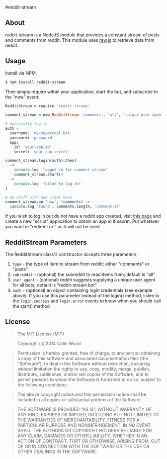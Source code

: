 #reddit-stream

## About

reddit-stream is a NodeJS module that provides a constant stream of posts and comments from reddit. This module uses [raw.js](https://bitbucket.org/Doctor_McKay/raw.js) to retrieve data from reddit.

## Usage

Install via NPM.

```bash
$ npm install reddit-stream
```

Then simply require within your application, start the bot, and subscribe to the "new" event:

```coffee
RedditStream = require 'reddit-stream'

comment_stream = new RedditStream 'comments', 'all', 'unique user agent for my-supercool-bot'

# optionally log in
auth =
  username: 'my-supercool-bot'
  password: 'password'
  app:
    id: 'your-app-id'
    secret: 'your-app-secret'

comment_stream.login(auth).then(
  ->
    console.log 'logged in for comment stream'
    comment_stream.start()
  ->
    console.log 'failed to log in!'
)

# do stuff with new items here
comment_stream.on 'new', (comments) ->
  console.log 'found', comments.length, 'comment(s)'
```
If you wish to log in but do not have a reddit app created, visit [this page](https://ssl.reddit.com/prefs/apps/) and create a new "script" application to obtain an app id & secret. Put whatever you want in "redirect uri" as it will not be used.

## RedditStream Parameters

The RedditStream class's constructor accepts three parameters:

1. `type` - the type of item to stream from reddit; either "comments" or "posts"
2. `subreddit` - (optional) the subreddit to read items from; default is "all"
3. `user_agent` - (optional) reddit suggests supplying a unique user agent for all bots; default is "reddit-stream bot"
4. `auth` - (optional) an object containing login credentials (see example above). If you use this parameter instead of the login() method, listen to the `login.success` and `login.error` events to know when you should call the start() method

## License

> The MIT License (MIT)

> Copyright (c) 2014 Colin Wood

> Permission is hereby granted, free of charge, to any person obtaining a copy
> of this software and associated documentation files (the "Software"), to deal
> in the Software without restriction, including without limitation the rights
> to use, copy, modify, merge, publish, distribute, sublicense, and/or sell
> copies of the Software, and to permit persons to whom the Software is
> furnished to do so, subject to the following conditions:

> The above copyright notice and this permission notice shall be included in
> all copies or substantial portions of the Software.

> THE SOFTWARE IS PROVIDED "AS IS", WITHOUT WARRANTY OF ANY KIND, EXPRESS OR
> IMPLIED, INCLUDING BUT NOT LIMITED TO THE WARRANTIES OF MERCHANTABILITY,
> FITNESS FOR A PARTICULAR PURPOSE AND NONINFRINGEMENT. IN NO EVENT SHALL THE
> AUTHORS OR COPYRIGHT HOLDERS BE LIABLE FOR ANY CLAIM, DAMAGES OR OTHER
> LIABILITY, WHETHER IN AN ACTION OF CONTRACT, TORT OR OTHERWISE, ARISING FROM,
> OUT OF OR IN CONNECTION WITH THE SOFTWARE OR THE USE OR OTHER DEALINGS IN
> THE SOFTWARE.
